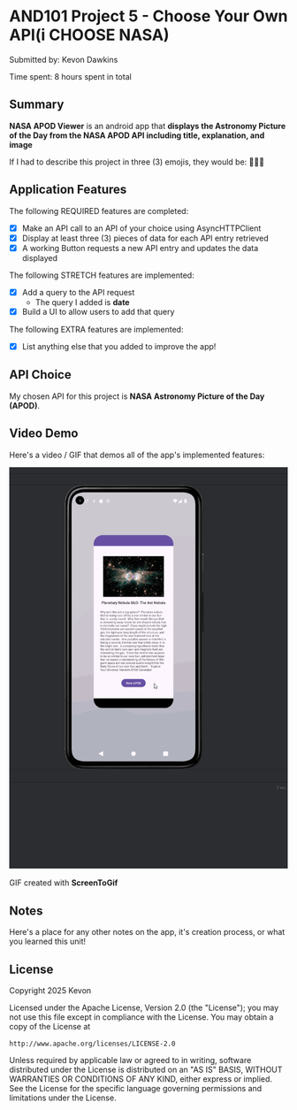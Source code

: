 <!-- (This is a comment) INSTRUCTIONS: Go through this page and fill out any **bolded** entries with their correct values.-->


# AND101 Project 5 - Choose Your Own API(i CHOOSE NASA)

Submitted by: Kevon Dawkins

Time spent: 8 hours spent in total

## Summary

**NASA APOD Viewer** is an android app that **displays the Astronomy Picture of the Day from the NASA APOD API including title, explanation, and image**

If I had to describe this project in three (3) emojis, they would be: 🌌📅📸

## Application Features

<!-- (This is a comment) Please be sure to change the [ ] to [x] for any features you completed.  If a feature is not checked [x], you might miss the points for that item! -->

The following REQUIRED features are completed:

- [x] Make an API call to an API of your choice using AsyncHTTPClient
- [x] Display at least three (3) pieces of data for each API entry retrieved
- [x] A working Button requests a new API entry and updates the data displayed

The following STRETCH features are implemented:

- [x] Add a query to the API request
  - The query I added is **date**
- [x] Build a UI to allow users to add that query

The following EXTRA features are implemented:

- [x] List anything else that you added to improve the app!

## API Choice

My chosen API for this project is **NASA Astronomy Picture of the Day (APOD)**.

## Video Demo

Here's a video / GIF that demos all of the app's implemented features:

<img src="https://github.com/KDawTech/Andriod-Project5/blob/main/app/src/main/java/com/example/project5/Andriod_Project5_demo.gif" title='Video Demo' width='' alt='Video Demo' />

GIF created with **ScreenToGif**

<!-- Recommended tools:
- [Kap](https://getkap.co/) for macOS
- [ScreenToGif](https://www.screentogif.com/) for Windows
- [peek](https://github.com/phw/peek) for Linux. -->

## Notes

Here's a place for any other notes on the app, it's creation process, or what you learned this unit!

## License

Copyright 2025 Kevon

Licensed under the Apache License, Version 2.0 (the "License");
you may not use this file except in compliance with the License.
You may obtain a copy of the License at

    http://www.apache.org/licenses/LICENSE-2.0

Unless required by applicable law or agreed to in writing, software
distributed under the License is distributed on an "AS IS" BASIS,
WITHOUT WARRANTIES OR CONDITIONS OF ANY KIND, either express or implied.
See the License for the specific language governing permissions and
limitations under the License.
